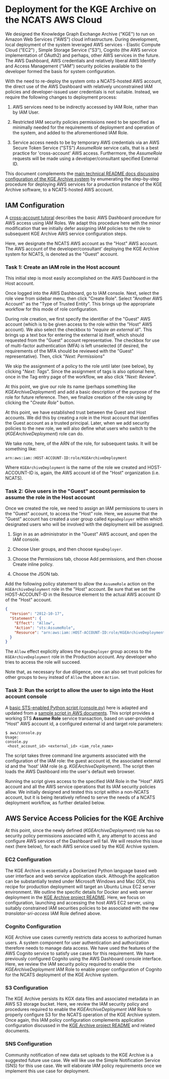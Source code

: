 # Deployment for the KGE Archive on the NCATS AWS Cloud

We designed the Knowledge Graph Exchange Archive ("KGE") to run on Amazon Web Services ("AWS") cloud infrastructure. During development, local deployment of the system leveraged AWS services  - Elastic Compute Cloud ("EC2") , Simple Storage Service ("S3"),  Cognito (the AWS service implementation of OAuth2) and perhaps, other AWS services in the future. The AWS Dashboard, AWS credentials and relatively liberal AWS Identify and Access Management ("IAM") security policies available to the developer formed the basis for system configuration.

With the need to re-deploy the system onto a NCATS-hosted AWS account, the direct use of the AWS Dashboard with relatively unconstrained IAM policies and developer-issued user credentials is not suitable.  Instead, we require the following changes to deployment process:

1. AWS services need to be indirectly accessed by IAM Role, rather than by IAM User.
   
1. Restricted IAM security policies permissions need to be specified as minimally needed for the requirements of deployment and operation of the system, and added to the aforementioned IAM Role.
   
1. Service access needs to be by temporary AWS credentials via an AWS Secure Token Service ("STS") _AssumeRole_ service calls, that is a best practice for 'cross-account' AWS access. Furthermore, the _AssumeRole_ requests will be made using a developer/consultant specified External ID.

This document complements the [main technical README docs discussing configuration of the KGE Archive system](../../README.md) by enumerating the step-by-step procedure for deploying AWS services for a production instance of the KGE Archive software, to a NCATS-hosted AWS account.

## IAM Configuration

A [cross-account tutoral](https://docs.aws.amazon.com/IAM/latest/UserGuide/tutorial_cross-account-with-roles.html) describes the basic AWS Dashboard procedure for AWS access using IAM Roles. We adapt this procedure here with the minor modification that we initially defer assigning IAM policies to the role to subsequent KGE Archive AWS service configuration steps. 

Here, we designate the NCATS AWS account as the "Host" AWS account. The AWS account of the developer/consultant' deploying the KGE Archive system for NCATS, is denoted as the "Guest" account.

### Task 1: Create an IAM role in the Host account

This initial step is most easily accomplished on the AWS Dashboard in the Host account.

Once logged into the AWS Dashboard, go to IAM console. Next, select the role view from sidebar menu, then click "Create Role". Select "Another AWS Account" as the "Type of Trusted Entity". This brings up the appropriate workflow for this mode of role configuration.

During role creation, we first specify the identifier of the "Guest" AWS account (which is to be given access to the role within the "Host" AWS account). We also select the checkbox to _"require an external id"_. This brings up a text box for entering the external id itself, which should requested from the "Guest" account representative.  The checkbox for use of multi-factor authentication (MFA) is left unselected (if desired, the requirements of the MFA should be reviewed with the "Guest" representative). Then, click "_Next: Permissions_"

We skip the assignment of a policy to the role until later (see below), by clicking "_Next: Tags_". Since the assignment of tags is also optional here, once in the Tag entry page of the workflow, we also click "_Next: Review_". 

At this point, we give our role its name (perhaps something like _KGEArchiveDeployment_) and add a basic description of the purpose of the role for future reference. Then, we finalize creation of the role using by clicking the "_Create Role_" button.

At this point, we have established trust between the Guest and Host accounts. We did this by creating a role in the Host account that identifies the Guest account as a trusted principal. Later, when we add security policies to the new role, we will also define what users who switch to the (_KGEArchiveDeployment_) role can do.

We take note, here, of the ARN of the role, for subsequent tasks. It will be something like:

```
arn:aws:iam::HOST-ACCOUNT-ID:role/KGEArchiveDeployment
```

Where `KGEArchiveDeployment` is the name of the role we created and HOST-ACCOUNT-ID is, again, the AWS account id of the "Host" organization (i.e. NCATS).

### Task 2: Give users in the "Guest" account permission to assume the role in the Host account

Once we created the role, we need to assign an IAM permissions to users in the "Guest" account, to access the "Host" role. Here, we assume that the "Guest" account has created a user group called `KgeaDeployer` within which designated users who will be involved with the deployment will be assigned.

1. Sign in as an administrator in the "Guest" AWS account, and open the IAM console.

1. Choose User groups, and then choose `KgeaDeployer`.

1. Choose the Permissions tab, choose Add permissions, and then choose Create inline policy.

1. Choose the JSON tab.

Add the following policy statement to allow the `AssumeRole` action on the `KGEArchiveDeployment` role in the "Host" account. Be sure that we set the HOST-ACCOUNT-ID in the Resource element to the actual AWS account ID of the "Host" account.

```json
{
  "Version": "2012-10-17",
  "Statement": {
    "Effect": "Allow",
    "Action": "sts:AssumeRole",
    "Resource": "arn:aws:iam::HOST-ACCOUNT-ID:role/KGEArchiveDeployment"
  }
}
```

The `Allow` effect explicitly allows the `KgeaDeployer` group access to the `KGEArchiveDeployment` role in the Production account. Any developer who tries to access the role will succeed.

Note that, as necessary for due diligence, one can also set trust policies for other groups to `Deny` instead of `Allow` the above `Action`.

### Task 3: Run the script to allow the user to sign into the Host account console

A [basic STS-enabled Python script (console.py)](./console.py) here is adapted and updated from a [sample script in AWS documents](https://aws.amazon.com/blogs/security/how-to-enable-cross-account-access-to-the-aws-management-console/). This script provides a working STS **Assume Role** service transaction, based on user-provided "Host" AWS account id, a configured external id and target role parameters:

```shell
$ aws/console.py
Usage:
console.py
 <host_account_id> <external_id> <iam_role_name>
```

The script takes three command line arguments associated with the configuration of the IAM role: the guest account id, the associated external id and the 'host' IAM role (e.g. _KGEArchiveDeployment_).  The script then loads the AWS Dashboard into the user's default web browser.

Running the script gives access to the specified IAM Role in the "Host" AWS account and all the AWS service operations that its IAM security policies allow.  We initially designed and tested this script within a non-NCATS account, but it is being iteratively refined to serve the needs of a NCATS deployment workflow, as further detailed below.

## AWS Service Access Policies for the KGE Archive

At this point, since the newly defined (_KGEArchiveDeployment_) role has no security policy permissions associated with it, any attempt to access and configure AWS services of the Dashboard will fail. We will resolve this issue next (here below), for each AWS service used by the KGE Archive system.

### EC2 Configuration

The KGE Archive is essentially a Dockerized Python language based web user interface and web service application stack. Although the application can be substantially tested under Microsoft Windows and Mac OSX, this recipe for production deployment will target an Ubuntu Linux EC2 server environment. We outline the specific details for Docker and web server deployment in the [KGE Archive project README](../../README.md). Here, we focus on configuration, launching and accessing the host AWS EC2 server, using suitably constrained IAM securities policies to be associated with the new _translator-sri-access_ IAM Role defined above.

### Cognito Configuration

KGE Archive use cases currently restricts data access to authorized human users. A system component for user authentication and authorization therefore needs to manage data access. We have used the features of the AWS Cognito service to satisfy use cases for this requirement. We have previously configured Cognito using the AWS Dashboard console interface.  Here, we review the IAM security policy required to enable the  _KGEArchiveDeployment_ IAM Role to enable proper configuration of Cognito for the NCATS deployment of the KGE Archive system.

### S3 Configuration

The KGE Archive persists its KGX data files and associated metadata in an AWS S3 storage bucket. Here, we review the IAM security policy and procedures required to enable the _KGEArchiveDeployment_ IAM Role to properly configure S3 for the NCATS operation of the KGE Archive system. Once again, this IAM policy configuration complements application configuration discussed in the [KGE Archive project README](../../README.md) and related documents.

### SNS Configuration

Community notification of new data set uploads to the KGE Archive is a suggested future use case. We will like use the Simple Notification Service (SNS) for this use case.  We will elaborate IAM policy requirements once we implement this use case for deployment.
